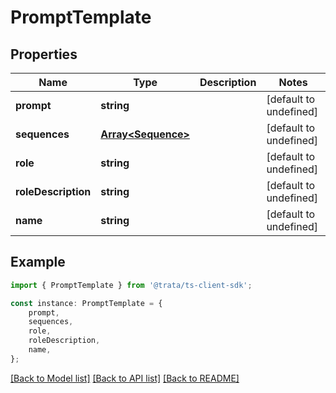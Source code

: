 # PromptTemplate


## Properties

Name | Type | Description | Notes
------------ | ------------- | ------------- | -------------
**prompt** | **string** |  | [default to undefined]
**sequences** | [**Array&lt;Sequence&gt;**](Sequence.md) |  | [default to undefined]
**role** | **string** |  | [default to undefined]
**roleDescription** | **string** |  | [default to undefined]
**name** | **string** |  | [default to undefined]

## Example

```typescript
import { PromptTemplate } from '@trata/ts-client-sdk';

const instance: PromptTemplate = {
    prompt,
    sequences,
    role,
    roleDescription,
    name,
};
```

[[Back to Model list]](../README.md#documentation-for-models) [[Back to API list]](../README.md#documentation-for-api-endpoints) [[Back to README]](../README.md)
